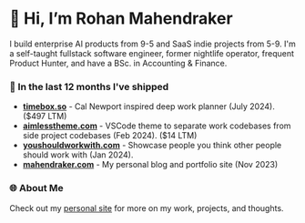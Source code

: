 # 👋 Hi, I’m Rohan Mahendraker

I build enterprise AI products from 9-5 and SaaS indie projects from 5-9. I'm a self-taught fullstack software engineer, former nightlife operator, frequent Product Hunter, and have a BSc. in Accounting & Finance.

### 🚀 In the last 12 months I've shipped
- [**timebox.so**](https://timebox.so) - Cal Newport inspired deep work planner (July 2024). ($497 LTM)
- [**aimlesstheme.com**](https://aimlesstheme.com) - VSCode theme to separate work codebases from side project codebases (Feb 2024). ($14 LTM)
- [**youshouldworkwith.com**](https://youshouldworkwith.com) - Showcase people you think other people should work with (Jan 2024).
- [**mahendraker.com**](https://mahendraker.com) - My personal blog and portfolio site (Nov 2023)

### 🌐 About Me
Check out my [personal site](https://www.mahendraker.com/) for more on my work, projects, and thoughts.
